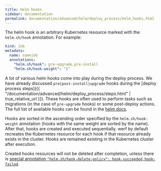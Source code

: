 ```yaml
---
title: Helm hooks
sidebar: documentation
permalink: documentation/advanced/helm/deploy_process/helm_hooks.html
---
```


The helm hook is an arbitrary Kubernetes resource marked with the `helm.sh/hook` annotation. For example:

```yaml
kind: Job
metadata:
  name: somejob
  annotations:
    "helm.sh/hook": pre-upgrade,pre-install
    "helm.sh/hook-weight": "1"
```

A lot of various helm hooks come into play during the deploy process. We have already discussed `pre|post-install|upgrade` hooks during the [deploy process steps]({{ "/documentation/advanced/helm/deploy_process/steps.html" | true_relative_url }}). These hooks are often used to perform tasks such as migrations (in the case of `pre-upgrade` hooks) or some post-deploy actions. The full list of available hooks can be found in the [helm docs](https://helm.sh/docs/topics/charts_hooks/).

Hooks are sorted in the ascending order specified by the `helm.sh/hook-weight` annotation (hooks with the same weight are sorted by the name). After that, hooks are created and executed sequentially. werf by default recreates the Kubernetes resource for each hook if that resource already exists in the cluster. Hooks are remained existing in the Kubernetes cluster after execution.

Created hooks resources will not be deleted after completion, unless there is [special annotation `"helm.sh/hook-delete-policy": hook-succeeded,hook-failed`](https://helm.sh/docs/topics/charts_hooks/).
